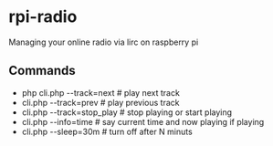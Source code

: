 rpi-radio
=========

 Managing your online radio via lirc on raspberry pi

Commands
--------

* php cli.php --track=next  # play next track
* cli.php --track=prev      # play previous track
* cli.php --track=stop_play # stop playing or start playing
* cli.php --info=time       # say current time and now playing if playing
* cli.php --sleep=30m       # turn off after N minuts
